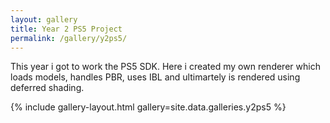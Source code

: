```yaml
---
layout: gallery
title: Year 2 PS5 Project
permalink: /gallery/y2ps5/
---
```


This year i got to work the PS5 SDK. Here i created my own renderer which loads models, handles PBR, uses IBL and ultimartely is rendered using deferred shading. 

{% include gallery-layout.html gallery=site.data.galleries.y2ps5 %}
